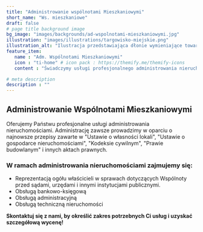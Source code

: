 ```yaml
---
title: "Administrowanie wspólnotami Mieszkaniowymi"
short_name: "Ws. mieszkaniowe"
draft: false
# page title background image
bg_image: "images/backgrounds/ad-wspolnotami-mieszkaniowymi.jpg"
illustration: "images/illustrations/targowisko-miejskie.png"
illustration_alt: "Ilustracja przedstawiająca dłonie wymieniające towary na pieniądze"
feature_item:
   name : "Adm. Wspólnotami Mieszkaniowymi"
   icon : "ti-home" # icon pack : https://themify.me/themify-icons
   content : "Świadczymy usługi profesjonalnego administrowania nieruchomościami."

# meta description
description : ""
---
```


## Administrowanie Wspólnotami Mieszkaniowymi ##
Oferujemy Państwu profesjonalne usługi administrowania nieruchomościami. Administrację zawsze prowadzimy w oparciu o najnowsze przepisy zawarte w "Ustawie o własności lokali", "Ustawie o gospodarce nieruchomościami", "Kodeksie cywilnym", "Prawie budowlanym" i innych aktach prawnych.


### W ramach administrowania nieruchomościami zajmujemy się:
* Reprezentacją ogółu właścicieli w sprawach dotyczących Wspólnoty przed sądami, urzędami i innymi instytucjami publicznymi.
* Obsługą bankowo-księgową
* Obsługą administracyjną
* Obsługą techniczną nieruchomości

**Skontaktuj się z nami, by określić zakres potrzebnych Ci usług i uzyskać szczegółową wycenę!**

